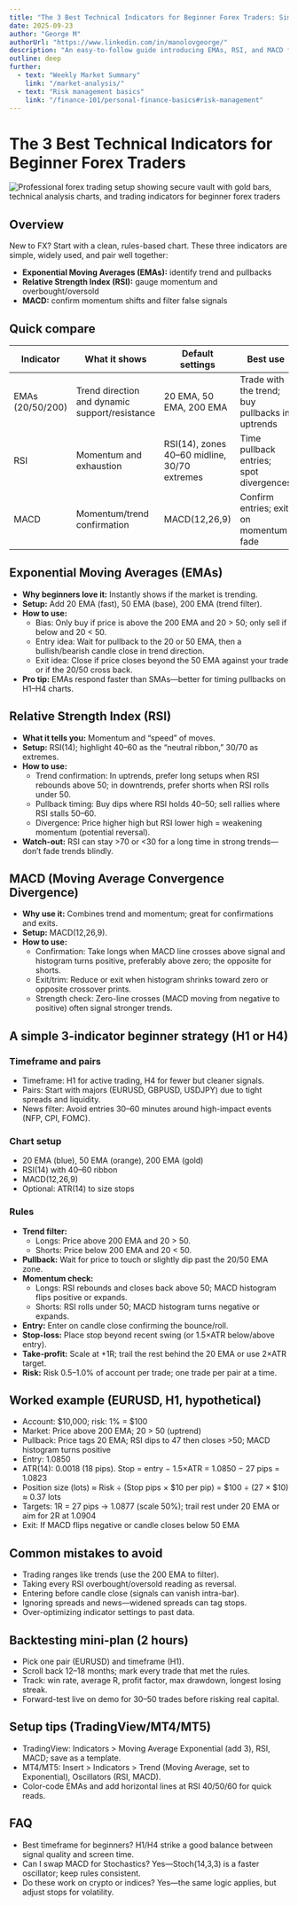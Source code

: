```yaml
---
title: "The 3 Best Technical Indicators for Beginner Forex Traders: Simple Strategies to Start"
date: 2025-09-23
author: "George M"
authorUrl: "https://www.linkedin.com/in/manolovgeorge/"
description: "An easy-to-follow guide introducing EMAs, RSI, and MACD for Forex beginners, including setup tips, trading rules, common mistakes, and a worked example."
outline: deep
further:
  - text: "Weekly Market Summary"
    link: "/market-analysis/"
  - text: "Risk management basics"
    link: "/finance-101/personal-finance-basics#risk-management"
---
```

# The 3 Best Technical Indicators for Beginner Forex Traders


![Professional forex trading setup showing secure vault with gold bars, technical analysis charts, and trading indicators for beginner forex traders](/img/forex-technical-indicators-cover.jpeg)

## Overview
New to FX? Start with a clean, rules-based chart. These three indicators are simple, widely used, and pair well together:
- **Exponential Moving Averages (EMAs):** identify trend and pullbacks
- **Relative Strength Index (RSI):** gauge momentum and overbought/oversold
- **MACD:** confirm momentum shifts and filter false signals

## Quick compare

| Indicator       | What it shows                       | Default settings     | Best use                       | Watch-outs                          |
|-----------------|------------------------------------|----------------------|-------------------------------|------------------------------------|
| EMAs (20/50/200)| Trend direction and dynamic support/resistance | 20 EMA, 50 EMA, 200 EMA | Trade with the trend; buy pullbacks in uptrends | Whipsaws in choppy ranges           |
| RSI             | Momentum and exhaustion             | RSI(14), zones 40–60 midline, 30/70 extremes | Time pullback entries; spot divergences | Overbought doesn’t mean “must fall” |
| MACD            | Momentum/trend confirmation        | MACD(12,26,9)         | Confirm entries; exit on momentum fade | Lags on very fast moves             |

## Exponential Moving Averages (EMAs)
- **Why beginners love it:** Instantly shows if the market is trending.
- **Setup:** Add 20 EMA (fast), 50 EMA (base), 200 EMA (trend filter).
- **How to use:**
  - Bias: Only buy if price is above the 200 EMA and 20 > 50; only sell if below and 20 < 50.
  - Entry idea: Wait for pullback to the 20 or 50 EMA, then a bullish/bearish candle close in trend direction.
  - Exit idea: Close if price closes beyond the 50 EMA against your trade or if the 20/50 cross back.
- **Pro tip:** EMAs respond faster than SMAs—better for timing pullbacks on H1–H4 charts.

## Relative Strength Index (RSI)
- **What it tells you:** Momentum and “speed” of moves.
- **Setup:** RSI(14); highlight 40–60 as the “neutral ribbon,” 30/70 as extremes.
- **How to use:**
  - Trend confirmation: In uptrends, prefer long setups when RSI rebounds above 50; in downtrends, prefer shorts when RSI rolls under 50.
  - Pullback timing: Buy dips where RSI holds 40–50; sell rallies where RSI stalls 50–60.
  - Divergence: Price higher high but RSI lower high = weakening momentum (potential reversal).
- **Watch-out:** RSI can stay >70 or <30 for a long time in strong trends—don’t fade trends blindly.

## MACD (Moving Average Convergence Divergence)
- **Why use it:** Combines trend and momentum; great for confirmations and exits.
- **Setup:** MACD(12,26,9).
- **How to use:**
  - Confirmation: Take longs when MACD line crosses above signal and histogram turns positive, preferably above zero; the opposite for shorts.
  - Exit/trim: Reduce or exit when histogram shrinks toward zero or opposite crossover prints.
  - Strength check: Zero-line crosses (MACD moving from negative to positive) often signal stronger trends.

## A simple 3-indicator beginner strategy (H1 or H4)

### Timeframe and pairs
- Timeframe: H1 for active trading, H4 for fewer but cleaner signals.
- Pairs: Start with majors (EURUSD, GBPUSD, USDJPY) due to tight spreads and liquidity.
- News filter: Avoid entries 30–60 minutes around high-impact events (NFP, CPI, FOMC).

### Chart setup
- 20 EMA (blue), 50 EMA (orange), 200 EMA (gold)
- RSI(14) with 40–60 ribbon
- MACD(12,26,9)
- Optional: ATR(14) to size stops

### Rules
- **Trend filter:**
  - Longs: Price above 200 EMA and 20 > 50.
  - Shorts: Price below 200 EMA and 20 < 50.
- **Pullback:** Wait for price to touch or slightly dip past the 20/50 EMA zone.
- **Momentum check:** 
  - Longs: RSI rebounds and closes back above 50; MACD histogram flips positive or expands.
  - Shorts: RSI rolls under 50; MACD histogram turns negative or expands.
- **Entry:** Enter on candle close confirming the bounce/roll.
- **Stop-loss:** Place stop beyond recent swing (or 1.5×ATR below/above entry).
- **Take-profit:** Scale at +1R; trail the rest behind the 20 EMA or use 2×ATR target.
- **Risk:** Risk 0.5–1.0% of account per trade; one trade per pair at a time.

## Worked example (EURUSD, H1, hypothetical)
- Account: $10,000; risk: 1% = $100
- Market: Price above 200 EMA; 20 > 50 (uptrend)
- Pullback: Price tags 20 EMA; RSI dips to 47 then closes >50; MACD histogram turns positive
- Entry: 1.0850
- ATR(14): 0.0018 (18 pips). Stop = entry − 1.5×ATR = 1.0850 − 27 pips = 1.0823
- Position size (lots) ≈ Risk ÷ (Stop pips × $10 per pip) = $100 ÷ (27 × $10) ≈ 0.37 lots
- Targets: 1R = 27 pips → 1.0877 (scale 50%); trail rest under 20 EMA or aim for 2R at 1.0904
- Exit: If MACD flips negative or candle closes below 50 EMA

## Common mistakes to avoid
- Trading ranges like trends (use the 200 EMA to filter).
- Taking every RSI overbought/oversold reading as reversal.
- Entering before candle close (signals can vanish intra-bar).
- Ignoring spreads and news—widened spreads can tag stops.
- Over-optimizing indicator settings to past data.

## Backtesting mini-plan (2 hours)
- Pick one pair (EURUSD) and timeframe (H1).
- Scroll back 12–18 months; mark every trade that met the rules.
- Track: win rate, average R, profit factor, max drawdown, longest losing streak.
- Forward-test live on demo for 30–50 trades before risking real capital.

## Setup tips (TradingView/MT4/MT5)
- TradingView: Indicators > Moving Average Exponential (add 3), RSI, MACD; save as a template.
- MT4/MT5: Insert > Indicators > Trend (Moving Average, set to Exponential), Oscillators (RSI, MACD).
- Color-code EMAs and add horizontal lines at RSI 40/50/60 for quick reads.

## FAQ
- Best timeframe for beginners? H1/H4 strike a good balance between signal quality and screen time.
- Can I swap MACD for Stochastics? Yes—Stoch(14,3,3) is a faster oscillator; keep rules consistent.
- Do these work on crypto or indices? Yes—the same logic applies, but adjust stops for volatility.